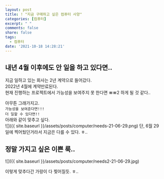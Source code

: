 ```yaml
---
layout: post
title: ! "지금 구매하고 싶은 컴퓨터 사양"
categories: [컴퓨터]
excerpt: " "
comments: false
share: false
tags:
  - 컴퓨터
date: '2021-10-18 14:28:21'
---
```


## 내년 4월 이후에도 안 일을 하고 있다면..
지금 일하고 있는 회사는 2년 계약으로 들어갔다.  
2022년 4월에 계약만료된다.  
현재 진행하는 프로젝트에서 가능성을 보여주지 못 한다면 ㅃㅃ2 하게 될 것 같다..

아무튼 그래가지고.  
`가능성을 보여준다면!!!`  
`더 일할 수 있다면!!`  
아래와 같이 맞추고 싶다.  
![]({{ site.baseurl }}/assets/posts/computer/needs-21-06-29.png)
단, 6월 29일에 찍어뒀던거라서 지금은 다를 수 있다. ㅎ..

## 정말 가지고 싶은 이쁜 룩..
![]({{ site.baseurl }}/assets/posts/computer/needs2-21-06-29.jpg)

이렇게 맞추다간 가랑이 다 찢어질듯. ㅎ..